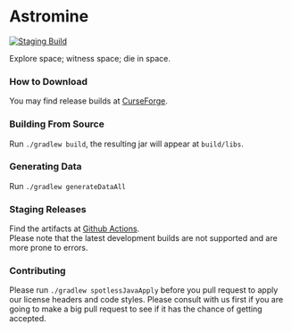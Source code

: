 # Astromine
[![Staging Build](https://github.com/Chainmail-Studios/Astromine/workflows/Staging%20Build/badge.svg)](https://github.com/Chainmail-Studios/Astromine/actions?query=workflow%3A%22Staging+Build%22)

Explore space; witness space; die in space.

### How to Download
You may find release builds at [CurseForge](https://www.curseforge.com/minecraft/mc-mods/astromine-fabric).

### Building From Source
Run `./gradlew build`, the resulting jar will appear at `build/libs`.

### Generating Data
Run `./gradlew generateDataAll`

### Staging Releases
Find the artifacts at [Github Actions](https://github.com/Chainmail-Studios/Astromendmne/actions?query=workflow%3A%22Staging+Build%22).  
Please note that the latest development builds are not supported and are more prone to errors.

### Contributing
Please run `./gradlew spotlessJavaApply` before you pull request to apply our license headers and code styles. Please consult with us first if you are going to make a big pull request to see if it has the chance of getting accepted.
